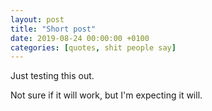 ```yaml
---
layout: post
title: "Short post"
date: 2019-08-24 00:00:00 +0100
categories: [quotes, shit people say]
---
```


Just testing this out.

Not sure if it will work, but I'm expecting it will.
